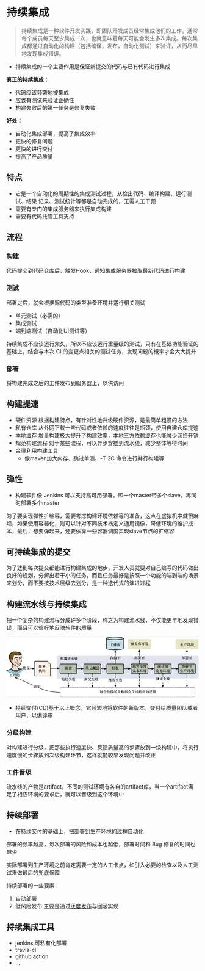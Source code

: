 # 持续集成

>持续集成是一种软件开发实践，即团队开发成员经常集成他们的工作，通常每个成员每天至少集成一次，也就意味着每天可能会发生多次集成。每次集成都通过自动化的构建（包括编译，发布，自动化测试）来验证，从而尽早地发现集成错误。

- 持续集成的一个主要作用是保证新提交的代码与已有代码进行集成

**真正的持续集成：**

- 代码应该频繁地被集成
- 应该有测试来验证正确性
- 构建失败后的第一任务是修复失败

**好处：**

- 自动化集成部署，提高了集成效率
- 更快的修复问题
- 更快的进行交付
- 提高了产品质量

## 特点

- 它是一个自动化的周期性的集成测试过程，从检出代码、编译构建、运行测试、结果 记录、测试统计等都是自动完成的，无需人工干预
- 需要有专门的集成服务器来执行集成构建
- 需要有代码托管工具支持

## 流程

### 构建

代码提交到代码仓库后，触发Hook，通知集成服务器拉取最新代码进行构建

### 测试

部署之后，就会根据源代码的类型准备环境并运行相关测试

- 单元测试（必需的）
- 集成测试
- 端到端测试（自动化UI测试等）

持续集成不应该运行太久，所以不应该运行重量级的测试，只有在基础功能验证的基础上，结合与本次 CI 的变更点相关的测试任务，发现问题的概率才会大大提升

### 部署

将构建完成之后的工件发布到服务器上，以供访问

## 构建提速

- 硬件资源 根据构建特点，有针对性地升级硬件资源，是最简单粗暴的方法
- 私有仓库 从外网下载一些代码或者依赖的速度往往是瓶颈，使用自建仓库提速
- 本地缓存 增量构建极大提升了构建效率，本地三方依赖缓存也能减少网络开销
- 规范构建流程 对于某些流程，可以异步穿插到流水线，减少整体等待时间
- 合理利用构建工具
  - 像maven加大内存、跳过单测、-T 2C 命令进行并行构建等

## 弹性

- 构建软件像 Jenkins 可以支持高可用部署，即一个master带多个slave，再同时部署多个master

为了要实现弹性扩缩容，需要考虑构建环境依赖等的准备，这点在虚拟机中就很麻烦，如果使用容器化，则可以针对不同技术栈定义通用镜像，降低环境的维护成本，最后，想要弹起来，还要依靠一些容器调度实现slave节点的扩缩容

## 可持续集成的提交

为了达到每次提交都能进行构建集成的地步，开发人员就要对自己编写的代码做出良好的规划，分解出若干小的任务，而且任务最好是按照一个功能的端到端的场景来划分，而不要按技术层级去划分，是一种迭代式的演进过程

## 构建流水线与持续集成

把一个复杂的构建流程分成许多个阶段，称之为构建流水线，不仅能更早地发现错误，而且可以很好地反映软件的质量

![持续集成流水线](/assets/批注%202020-06-20%20091325.png)

- 持续交付(CD)基于以上概念，它频繁地将软件的新版本，交付给质量团队或者用户，以供评审

### 分级构建

对构建进行分级，把那些执行速度快、反馈质量高的步骤放到一级构建中，将执行速度慢的步骤放到次级构建环节，这样就能较早发现问题并改正

### 工件晋级

流水线的产物是artifact，不同的测试环境有各自的artifact库，当一个artifact满足了相应环境的要求后，就可以晋级到这个环境中

## 持续部署

- 在持续交付的基础上，把部署到生产环境的过程自动化

部署的频率越高，每次部署的风险和成本也越低，部署时间和 Bug 修复的时间也越少

实际部署到生产环境之前肯定需要一定的人工卡点，如引入必要的检查以及人工测试来做最后的兜底保障

持续部署的一些要素：

1. 自动部署
2. 低风险发布 主要是通过[灰度发布](/运维/灰度发布.md)与回滚实现

## 持续集成工具

- jenkins 可私有化部署
- travis-ci
- github action
- ...
